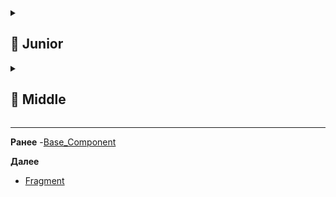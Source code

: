 <details>
  <summary> <h2> 🌱 Junior </h2> </summary>

<details>
<summary> Какими способами можно запустить активити (implicit/explicit интенты)? </summary>

В Android **Activity** можно запустить двумя способами с помощью **Intent**:

---

### 1. **Explicit Intent (явный)**  
Указывает **точное имя класса** Activity, которую нужно открыть.  
Используется **внутри одного приложения**.

```kotlin
val intent = Intent(this, MainActivity::class.java)
startActivity(intent)
```

✅ Когда использовать:  
— Переход между экранами в своём приложении.

---

### 2. **Implicit Intent (неявный)**  
Описывает **действие (action)** и **данные (data)**, а система сама выбирает подходящую Activity.  
Может запускать экраны **в других приложениях**.

```kotlin
val intent = Intent(Intent.ACTION_VIEW, Uri.parse("https://google.com"))
startActivity(intent)
```

✅ Примеры:
- Открыть ссылку — браузер.
- Поделиться текстом — выбор приложения (Telegram, WhatsApp).
- Выбрать фото — галерея.

---

### Важно:
- Для **своих активити** — всегда **explicit**.
- Для **внешних действий** — **implicit**, но перед запуском стоит проверить, есть ли обработчик:
  ```kotlin
  if (intent.resolveActivity(packageManager) != null) {
      startActivity(intent)
  }
  ```

> ⚠️ Implicit-интенты работают через **фильтры намерений (intent-filters)** в `AndroidManifest.xml` других приложений.
  
</details>

<details> 
<summary> Что такое жизненный цикл в общих словах?</summary>

**Жизненный цикл** — это последовательность состояний, через которые проходит компонент (например, Activity или Fragment) от создания до уничтожения.

В Android он определяется системой и зависит от действий пользователя и состояния приложения (например, переход на другой экран, сворачивание, пересоздание при повороте).

### Зачем нужен:
- Правильно управлять ресурсами (запуск/остановка потоков, подписок).
- Сохранять состояние при пересоздании.
- Избегать утечек памяти и ошибок.

### Пример (Activity):
```
onCreate() → onStart() → onResume() → [работа] → onPause() → onStop() → onDestroy()
```

- `onCreate()` — инициализация UI.
- `onResume()` — активность видима и активна.
- `onPause()` / `onStop()` — при переходе в фон.

> **Ключевое:** разработчик должен корректно обрабатывать каждый этап, чтобы приложение работало стабильно и экономно.

</details>

<details> 
<summary> Перечислить основные методы жц </summary>
Вот основные методы **жизненного цикла Activity** в порядке вызова:

```kotlin
onCreate()        // Создание Activity: инициализация UI, данных
onStart()         // Activity становится видимой (но ещё не активной)
onResume()        // Activity готова к взаимодействию с пользователем
onPause()         // Activity теряет фокус (частично перекрыта) — сохранить данные, остановить анимации
onStop()          // Activity больше не видима — освободить ресурсы
onDestroy()       // Activity уничтожается (вызван finish() или система)
onRestart()       // Вызывается перед onStart(), если Activity возвращается из остановленного состояния
```

---

### Дополнительно (для Fragment):
```kotlin
onAttach()        // Привязка к Activity
onCreate()        // Создание фрагмента
onCreateView()    // Создание View
onViewCreated()   // View создана, можно инициализировать
onStart()         // Фрагмент становится видимым
onResume()        // Фрагмент активен
onPause()         // Потеря фокуса
onStop()          // Перестал быть видимым
onDestroyView()   // View уничтожена (но фрагмент жив)
onDestroy()       // Фрагмент уничтожается
onDetach()        // Отвязка от Activity
```

> ⚠️ Все операции должны соответствовать этапу:  
> — Инициализация — в `onCreate()`,  
> — Работа с UI — после `onResume()`,  
> — Освобождение — в `onPause()`/`onStop()`/`onDestroyView()`.
</details>

<details> 
  <summary>Почему нужно прописывать активити в манифесте? </summary>

**Activity нужно прописывать в `AndroidManifest.xml`**, потому что:

1. **Система Android должна знать о её существовании** — иначе не сможет её запустить (даже с `Intent`).
2. **Только объявленные Activity доступны для запуска** — система проверяет манифест перед созданием.
3. Можно задать **intent-filters** — например, для обработки ссылок или `ACTION_SEND`.
4. Указывается **launchMode**, разрешения, тема (`theme`), экземплярность.
5. Обеспечивается **безопасность** — система контролирует, какие компоненты могут быть вызваны извне.

> 🔒 Если Activity **не в манифесте** — при запуске будет `ActivityNotFoundException`.

### Пример:
```xml
<activity
    android:name=".MainActivity"
    android:exported="true">
    <intent-filter>
        <action android:name="android.intent.action.MAIN" />
        <category android:name="android.intent.category.LAUNCHER" />
    </intent-filter>
</activity>
```

> ⚠️ С Android 12+ (`API 31`) **все Activity, используемые в приложении, обязательно должны быть объявлены в манифесте**.
 
</details>


<details> 
<summary>Какая активити считается стартовой и должна запускаться при клике на иконку приложения? (ACTION_MAIN, CATEGORY_LAUNCHER)</summary>

Стартовой считается **Activity, у которой в `AndroidManifest.xml` указан фильтр намерений**:

```xml
<intent-filter>
    <action android:name="android.intent.action.MAIN" />
    <category android:name="android.intent.category.LAUNCHER" />
</intent-filter>
```

### Что это значит:
- `ACTION_MAIN` — точка входа в приложение.
- `CATEGORY_LAUNCHER` — отображается в лаунчере (списке приложений).

Такая Activity **появляется в списке приложений** и запускается при клике на иконку.

### Важно:
- Должна быть **только одна** такая Activity в приложении (иначе — несколько иконок).
- Обычно это `MainActivity` или `SplashActivity`.
- Атрибут `android:exported="true"` обязателен для запуска извне (например, лаунчера).

```xml
<activity
    android:name=".MainActivity"
    android:exported="true">
    <intent-filter>
        <action android:name="android.intent.action.MAIN" />
        <category android:name="android.intent.category.LAUNCHER" />
    </intent-filter>
</activity>
```

> ⚠️ Без `exported="true"` Activity **не запустится** из лаунчера, даже с правильным intent-filter.

</details>

<details> 
  <summary> Можно ли изменить стартовую активность программно? </summary>

  **Нет, стартовую Activity нельзя изменить программно в runtime.**

Причина: система определяет стартовую Activity **на этапе установки приложения**, на основе `AndroidManifest.xml`. Только одна Activity с `ACTION_MAIN` + `CATEGORY_LAUNCHER` становится точкой входа.

---

### Но можно **управлять логикой запуска**:

#### ✅ Решение: использовать **SplashActivity** или **RouterActivity**
Создать временную стартовую Activity, которая **программно решает**, какую Activity показать дальше.

Пример:
```kotlin
class SplashActivity : AppCompatActivity() {
    override fun onCreate(savedInstanceState: Bundle?) {
        super.onCreate(savedInstanceState)

        val intent = if (UserPrefs.isLoggedIn(this)) {
            Intent(this, MainActivity::class.java)
        } else {
            Intent(this, LoginActivity::class.java)
        }
        startActivity(intent)
        finish()
    }
}
```

И в манифесте:
```xml
<activity
    android:name=".SplashActivity"
    android:exported="true">
    <intent-filter>
        <action android:name="android.intent.action.MAIN" />
        <category android:name="android.intent.category.LAUNCHER" />
    </intent-filter>
</activity>
```

---

### Вывод:
- **Прямое изменение стартовой Activity — невозможно.**
- **Косвенное управление** — легко реализуется через промежуточную Activity (сплэш или роутер).

> Это стандартный паттерн в Android-приложениях.

</details>

<details> 
  <summary> Чем отличаются Activity и Fragment? </summary>

**Activity** и **Fragment** — ключевые UI-компоненты в Android, но с разными целями и возможностями:

| Характеристика | **Activity** | **Fragment** |
|----------------|-------------|--------------|
| **Уровень абстракции** | Полный экран (или окно) | Часть экрана (UI-модуль) |
| **Жизненный цикл** | Управляется системой напрямую | Зависит от родительской Activity |
| **Переиспользование** | Сложно переиспользовать | Легко использовать в разных Activity (например, на телефоне и планшете) |
| **Навигация** | Переключение между экранами | Упрощает навигацию внутри Activity (через `FragmentManager`) |
| **Разделение логики** | Всё в одном классе — может быть громоздко | Позволяет разделять UI на независимые блоки |
| **Состояние при повороте** | Пересоздаётся полностью | Может сохранять состояние через `ViewModel` или `onSaveInstanceState()` |
| **Зависимость** | Самостоятельный компонент | Существует **только внутри Activity** |

### Когда что использовать:
- **Activity** — для независимых экранов (например, вход, главный экран, настройки).
- **Fragment** — для гибкой верстки, особенно под планшеты и сложные интерфейсы (например, мастер-деталь).

> 💡 **Современный подход**: один `MainActivity` + множество `Fragment` + `NavController` — гибкая и поддерживаемая архитектура.

**Коротко**:  
Activity — **экран**, Fragment — **блок интерфейса**.
  
</details>

<details> 
  <summary>Как управлять жизненным циклом Activity?</summary>

**Управлять жизненным циклом Activity** — значит корректно реагировать на его методы, чтобы приложение работало стабильно и эффективно.

### Как управлять:
1. **Переопределяй методы жизненного цикла** в нужных местах:
   ```kotlin
   override fun onCreate(savedInstanceState: Bundle?) {
       super.onCreate(savedInstanceState)
       // Инициализация: UI, данные, ViewModel
   }

   override fun onResume() {
       super.onResume()
       // Начать обновление UI, запустить таймеры, подписаться на события
   }

   override fun onPause() {
       super.onPause()
       // Остановить анимации, отписаться от событий, сохранить данные
   }
   ```

2. **Не выполняй тяжелые операции в главном потоке**, особенно в `onCreate()` и `onResume()`.

3. **Освобождай ресурсы** в соответствующих методах:
   - Камера, сенсоры — в `onPause()` или `onStop()`.
   - Локальные подписки (например, `LocationManager`) — в `onPause()`.

4. **Используй `ViewModel` и `LiveData`** — они переживают пересоздание Activity и помогают не терять данные.

5. **Сохраняй состояние**:
   - Кратковременное — `onSaveInstanceState()` / `onRestoreInstanceState()`.
   - Долгосрочное — `ViewModel`, `SharedPreferences`, БД.

6. **Подписывайся/отписывайся** от событий (RxJava, Flow, BroadcastReceiver) в правильных этапах, чтобы избежать утечек памяти.

---

### Пример:
```kotlin
override fun onResume() {
    super.onResume()
    locationManager.requestLocationUpdates(listener)
}

override fun onPause() {
    super.onPause()
    locationManager.removeUpdates(listener)
}
```

> ✅ **Главное**: не "управлять" вмешательством, а **реагировать на системные вызовы** — Android сам управляет жизненным циклом. Твоя задача — корректно на него реагировать.
  
</details>

<details>
  <summary> Как сохранить состояние Activity при повороте экрана?</summary>

  При повороте экрана **Activity пересоздаётся**, поэтому важно сохранить состояние. Есть несколько способов:

---

### 1. **`onSaveInstanceState()` и `onRestoreInstanceState()`**  
Для **временных данных** (например, текст в поле, позиция скролла).

```kotlin
override fun onSaveInstanceState(outState: Bundle) {
    super.onSaveInstanceState(outState)
    outState.putString("key", editText.text.toString())
}

override fun onCreate(savedInstanceState: Bundle?) {
    super.onCreate(savedInstanceState)
    val text = savedInstanceState?.getString("key", "")
    editText.setText(text)
}
```

✅ Подходит: для UI-состояния.  
❌ Не подходит: для больших объектов, потоков, ресурсов.

---

### 2. **ViewModel** (рекомендуется)  
`ViewModel` **переживает пересоздание Activity** и идеален для логики и данных.

```kotlin
class MyViewModel : ViewModel() {
    val userData = MutableLiveData<String>()
}
```

В Activity:
```kotlin
val viewModel = ViewModelProvider(this)[MyViewModel::class.java]
viewModel.userData.observe(this) { /* обновить UI */ }
```

✅ Главный способ в современной разработке.

---

### 3. **Сохранение в постоянное хранилище**  
Для данных, которые нужно сохранить даже после закрытия приложения:
- `SharedPreferences`
- Локальная БД (Room)
- Файлы

---

### ⚠️ Что НЕ использовать:
- Статические поля — могут вызвать утечки, не гарантируют сохранность.
- `onRetainNonConfigurationInstance()` — устарело, заменено на `ViewModel`.

---

### Итог:
- **UI-состояние** → `onSaveInstanceState()`
- **Бизнес-данные и логика** → **`ViewModel`**
- **Долгосрочные данные** → `SharedPreferences`, `Room`

> ✅ Лучшая практика: **ViewModel + onSaveInstanceState при необходимости**.
  
</details>

<details>
  <summary>Как обработать нажатие кнопки "Назад" в Activity/Fragment</summary>

Чтобы обработать нажатие кнопки "Назад", нужно переопределить метод `onBackPressed()`.

---

### 🔹 В **Activity**:
```kotlin
override fun onBackPressed() {
    // Своя логика: показ диалога, выход из режима и т.п.
    if (inSelectionMode) {
        exitSelectionMode()
    } else {
        super.onBackPressed() // стандартное поведение — выход
    }
}
```

> ✅ Используется для:
> - Подтверждения выхода.
> - Закрытия навигационного меню.
> - Выхода из полноэкранного режима.

---

### 🔹 В **Fragment**:
Fragment **не имеет** `onBackPressed()`, поэтому есть два способа:

#### 1. **Через Activity (рекомендуется):**
Fragment уведомляет Activity, а тот решает, как реагировать:
```kotlin
// Во фрагменте
(activity as? OnBackPressedListener)?.onBackPressed()

// Или через интерфейс
interface OnBackPressedListener {
    fun onBackPressed()
}
```

#### 2. **Использовать `OnBackPressedDispatcher` (современный способ):**
```kotlin
override fun onAttach(context: Context) {
    super.onAttach(context)
    requireActivity().onBackPressedDispatcher.addCallback(this) {
        // Своя логика
        if (shouldHandle) {
            // Обработать нажатие
        } else {
            // Разрешить стандартное поведение
            isEnabled = false
            requireActivity().onBackPressed()
        }
    }
}
```

> ✅ `OnBackPressedDispatcher` — часть **Navigation Component**, работает корректно с `NavController`.

---

### Итог:
- В **Activity** — `onBackPressed()`.
- Во **Fragment** — использовать `OnBackPressedDispatcher` или делегировать Activity.
- Всегда вызывай `super.onBackPressed()` или управляй `isEnabled`, чтобы не заблокировать навигацию.
  
</details>

</details>

<details>
  <summary> <h2> 🌿 Middle </h2> </summary>

<details>
  <summary>Жизненный цикл подробно (какие методы есть, в каком порядке и в каком случае вызываются)</summary>

  ### 🟦 Жизненный цикл **Activity** — подробно

Когда пользователь взаимодействует с приложением, система вызывает серию методов **в строгом порядке**. Вот основные состояния и методы:

---

#### 🔹 1. **Создание Activity**
Вызывается при первом запуске или пересоздании (например, при повороте).

```kotlin
onCreate()     → Инициализация: setContentView(), ViewModel, данные
onStart()      → Activity становится видимой (но не активной)
onResume()     → Activity активна, пользователь может с ней взаимодействовать
```

> ✅ Вызывается при старте или восстановлении из `onStop()`.

---

#### 🔹 2. **Переход в фон**
Пользователь ушёл в другое приложение или свернул текущее.

```kotlin
onPause()      → Activity теряет фокус (частично перекрыта)
onStop()       → Activity больше не видима
```

> ⚠️ `onPause()` должен быть быстрым — следующее приложение не запустится, пока он не завершится.

---

#### 🔹 3. **Возврат в Activity**
Пользователь вернулся к приложению.

```kotlin
onRestart()    → Вызывается только если был onStop()
onStart()      → Снова видима
onResume()     → Снова активна
```

> ❗ `onRestart()` вызывается **только** после `onStop()`, но **не после `onPause()`** (например, при вызове диалога).

---

#### 🔹 4. **Уничтожение Activity**
```kotlin
onPause() → onStop() → onDestroy()
```

Вызывается при:
- `finish()` (программное закрытие),
- системном уничтожении (нехватка памяти),
- пересоздании (например, смена языка/ориентации).

> 💡 При повороте: `onDestroy()` → `onCreate()` (если не настроен `configChanges`).

---

### 🟨 Жизненный цикл **Fragment** (связан с Activity)

```kotlin
onAttach()           → Привязка к Activity
onCreate()           → Создание фрагмента (до UI)
onCreateView()       → Создание View
onViewCreated()      → View создана, можно инициализировать (например, `findViewById`)
onStart()            → Фрагмент и View видимы
onResume()           → Фрагмент активен
onPause()            → Потеря фокуса
onStop()             → Перестал быть видимым
onDestroyView()      → View уничтожена (но фрагмент жив — например, при замене)
onDestroy()          → Фрагмент уничтожается
onDetach()           → Отвязка от Activity
```

> ⚠️ `onDestroyView()` — ключевой для очистки UI-ссылок (чтобы избежать утечек памяти).

---

### 📌 Когда что использовать:

| Метод | Назначение |
|------|-----------|
| `onCreate()` | Инициализация данных, ViewModel |
| `onCreateView()` | Инфлейт разметки |
| `onViewCreated()` | Настройка UI (кнопки, адаптеры) |
| `onResume()` | Начать обновление (например, сенсор, локация) |
| `onPause()` | Остановить ресурсы (камера, подписки) |
| `onDestroyView()` | Очистить View-ссылки (`view = null`) |
| `onDestroy()` / `onDetach()` | Освободить ресурсы, отписаться от глобальных событий |

---

### ✅ Важно:
- Все операции должны соответствовать этапу.
- Не делать тяжёлые операции в `onCreate()` и `onResume()`.
- Использовать `ViewModel` для сохранения данных между пересозданиями.

> Это база для стабильной и производительной работы Android-приложения.
  
</details>

<details>
  <summary>Почему не рекомендуется менять имя активити после публикации приложения?</summary>
  
  **Менять имя Activity (или удалять её) после публикации приложения не рекомендуется**, потому что это может **сломать работу приложения** для уже установленных пользователей.

---

### Основные причины:

#### 1. **Нарушение deep link / push-уведомлений**
Если на Activity ссылаются:
- **Deep link** (например, `intent-filter` для URL),
- **Push-уведомления** (от сервера),
- **Ярлыки на рабочем столе** (pinned shortcuts),

…то при переименовании Activity **интенты перестанут находить нужный экран** → `ActivityNotFoundException`.

#### 2. **Сломается task-стек**
Android сохраняет стек активити между сессиями. Если пользователь свернул приложение, а потом обновил его с переименованной Activity — система не сможет восстановить стек.

#### 3. **Нарушение экспортированных компонентов**
Если Activity была `exported=true` (доступна извне), и на неё ссылаются другие приложения (например, через intent), изменение имени **сломает интеграцию**.

#### 4. **Потеря сохранённого состояния**
Некоторые библиотеки или кэши могут ссылаться на Activity по полному имени (`package.ClassName`). Её изменение нарушит восстановление состояния.

---

### Что делать, если нужно изменить?
✅ **Правильный способ — оставить старую Activity как прокладку:**
```kotlin
class OldActivity : AppCompatActivity() {
    override fun onCreate(savedInstanceState: Bundle?) {
        super.onCreate(savedInstanceState)
        // Перенаправляем на новую
        startActivity(Intent(this, NewActivity::class.java))
        finish()
    }
}
```

И только потом удалять её в следующей версии.

---

### Вывод:
> 🔒 **Имя Activity — это часть публичного API приложения.**  
> Его изменение может сломать ссылки, пуш-уведомления и пользовательский опыт.  
> Лучше **переименовывать с миграцией**, а не резко удалять.
</details>
  
</details>  

-------------------------------------------------------------------------------------------------------------------------------------------------------------------------------------------------
**Ранее**
-[Base_Component](BASE_COMPONENT.md)

**Далее**
- [Fragment](FRAGMENT.md)
